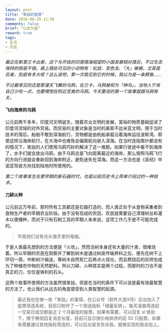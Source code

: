 ```yaml
---
layout: post
title: "笨拙的智慧"
date: 2016-08-29 12:58
comments: false
brief: “以史为鉴”
reward: true
tags:
- 生活
- 历史
---
```


*最近在斯里兰卡出差，这个与开挂的印度隔海相望的小国发展相对落后，不过生态保持的倒是不错。路上随处可见的小动物有：松鼠、变色龙、「大」蜥蜴，尤其是后者，到底有多大呢？这么说吧，第一次我见到它的时候，我以为是一条鳄鱼……*

*不过最常见的还是那漫天飞舞的乌鸦，在兰卡，乌鸦被视为「神鸟」，当地人宁肯自己少吃一点，也要喂饱在附近觅食的乌鸦。今天要说的第一个故事就跟乌鸦有关。*

<!-- more -->

#### 飞向海岸的乌鸦
公元前两千多年，印度河文明诞生，随着农业文明的发展，富裕的物质基础促进了印度河流域的对外贸易。而贸易的主要对象是当时的美索不达米亚文明。限于当时技术的落后，船舶不敢到深海航行，货物都是由帆船承载沿着海岸运往波斯湾。即使这样沿海岸航行，在大海中也难免会偏离航向驶入深海。在当时连指南针都没有的情况下，笨拙的人们使用乌鸦巧妙的解决了这一难题。如果行驶途中看不到海岸了，水手们就会放出乌鸦，由于乌鸦总是飞向距离最近的海岸，那么按照乌鸦飞行的方向行进就会重新回到海岸附近，避免迷失在深海。而这一方法也是《圣经》中诺亚驾驶方舟找到陆地时所使用的。

*第二个故事发生在更早期的新石器时代，也是以前历史书上简单介绍过的一种技术。*

#### 刀耕火种
公元前近万年前，那时所有工具都还是石器打造的，而人类正处于从食物采集者到食物生产者的早期农业阶段。由于没有现成的农田，农民就需要自己清理树丛和灌木以便播种，而对于只有石制工具的早期人来来说，这项工作几乎是不可能完成的。
> 毕竟他们没有光头强手里的电锯。

于是人类最先想到的方法便是「火攻」，然而活树本身还有大量的汁液，很难烧着。所以早期的农民在观察并了解到树木是通过树皮传输养料之后，便先在树干上环切一周，中断树汁输送，等树木自然死亡后再点火烧光，而且燃烧后的灰烬也成为了种植农作物的天然肥料。所以刀耕、火种其实是两个过程，而那时的刀也不是真正的刀，仅仅是锋利的石头。

这两个故事所使用的方法虽然很笨拙，但是在当时的条件下可以说是最有效最智慧的方法了。也让我们从远古的角度感受到人类智慧的起源。

> 最近我也在做一些「笨拙」的事情，在公众号（软件大道X号）后台加入了股票筛选系统，目前只制作了一个筛选指标「缩量反转」，每天凌晨筛选前一交易日成交额是近 2 个月最低的股票。如果有需要，可以回复 sl 体验下，限于微信回复消息长度，目前只显示按价格排序的前 50 只股票。如果有需要通过其他指标筛选的，可以后台留言告诉我，能够实现的我会加上。